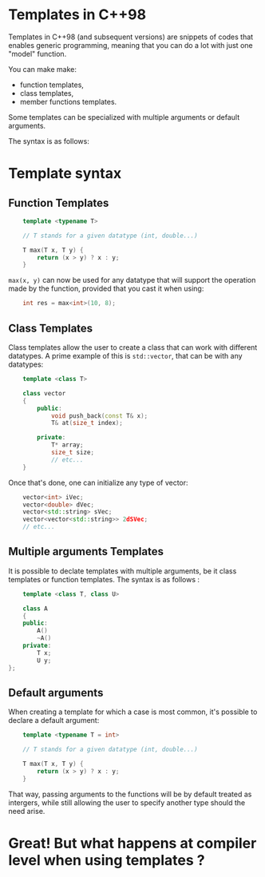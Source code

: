 # Templates in C++98

Templates in C++98 (and subsequent versions) are snippets of codes that enables generic programming, meaning that you can do a lot with just one "model" function.

You can make make:

- function templates,
- class templates,
- member functions templates.

Some templates can be specialized with multiple arguments or default arguments.

The syntax is as follows:

# Template syntax

## Function Templates

```cpp
	template <typename T>

	// T stands for a given datatype (int, double...)

	T max(T x, T y) {
		return (x > y) ? x : y;
	}
```

`max(x, y)` can now be used for any datatype that will support the operation made by the function, provided that you cast it when using:

```cpp
	int res = max<int>(10, 8);
```

## Class Templates

Class templates allow the user to create a class that can work with different datatypes. A prime example of this is `std::vector`, that can be with any datatypes:

```cpp
	template <class T>

	class vector
	{
		public:
			void push_back(const T& x);
			T& at(size_t index);

		private:
			T* array;
			size_t size;
			// etc...
	}
```

Once that's done, one can initialize any type of vector:

```cpp
	vector<int> iVec;
	vector<double> dVec;
	vector<std::string> sVec;
	vector<vector<std::string>> 2dSVec;
	// etc...
```

## Multiple arguments Templates

It is possible to declate templates with multiple arguments, be it class templates or function templates. The syntax is as follows :

```cpp
	template <class T, class U>

	class A 
	{
	public:
		A()
		~A()
	private:
		T x;
		U y;
};
```
## Default arguments

When creating a template for which a case is most common, it's possible to declare a default argument:

```cpp
	template <typename T = int>

	// T stands for a given datatype (int, double...)

	T max(T x, T y) {
		return (x > y) ? x : y;
	}
```

That way, passing arguments to the functions will be by default treated as intergers, while still allowing the user to specify another type should the need arise.

# Great! But what happens at compiler level when using templates ? 
